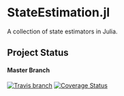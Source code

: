 # StateEstimation.jl
A collection of state estimators in Julia.


## Project Status

#### Master Branch

[![Travis branch](https://img.shields.io/travis/bradsease/StateEstimation.jl/master.svg)](https://travis-ci.org/bradsease/StateEstimation.jl) [![Coverage Status](https://coveralls.io/repos/github/bradsease/StateEstimation.jl/badge.svg?branch=master)](https://coveralls.io/github/bradsease/StateEstimation.jl?branch=master)
